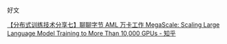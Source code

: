 
好文

[【分布式训练技术分享七】聊聊字节 AML 万卡工作 MegaScale: Scaling Large Language Model Training to More Than 10,000 GPUs - 知乎](https://zhuanlan.zhihu.com/p/684619370)

